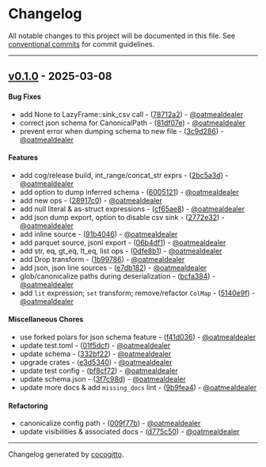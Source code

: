 # Changelog
All notable changes to this project will be documented in this file. See [conventional commits](https://www.conventionalcommits.org/) for commit guidelines.

- - -
## [v0.1.0](https://github.com/oatmealdealer/retl/compare/bc44c865fadc2eb87e7d4d54fae53991c89dd3fa..v0.1.0) - 2025-03-08
#### Bug Fixes
- add None to LazyFrame::sink_csv call - ([78712a2](https://github.com/oatmealdealer/retl/commit/78712a28848ce84fccf71df5788a9841731e77e6)) - [@oatmealdealer](https://github.com/oatmealdealer)
- correct json schema for CanonicalPath - ([81df07e](https://github.com/oatmealdealer/retl/commit/81df07e49b2086a43e709e9c7247aef828a0e58c)) - [@oatmealdealer](https://github.com/oatmealdealer)
- prevent error when dumping schema to new file - ([3c9d286](https://github.com/oatmealdealer/retl/commit/3c9d286d0e14d8b9d0e3656ae3cc2fbaab43260c)) - [@oatmealdealer](https://github.com/oatmealdealer)
#### Features
- add cog/release build, int_range/concat_str exprs - ([2bc5a3d](https://github.com/oatmealdealer/retl/commit/2bc5a3d0aefc973f9fb8ca13658233c6a8ef6c26)) - [@oatmealdealer](https://github.com/oatmealdealer)
- add option to dump inferred schema - ([6005121](https://github.com/oatmealdealer/retl/commit/6005121fbdd9edfb49a8f0625e037c6b162fd545)) - [@oatmealdealer](https://github.com/oatmealdealer)
- add new ops - ([28917c0](https://github.com/oatmealdealer/retl/commit/28917c0514847ae9b57ef9600a5f2f05170c0c7e)) - [@oatmealdealer](https://github.com/oatmealdealer)
- add null literal & as-struct expressions - ([cf65ae8](https://github.com/oatmealdealer/retl/commit/cf65ae8f39618fe724e27b2c884b0c4cfdae94f7)) - [@oatmealdealer](https://github.com/oatmealdealer)
- add json dump export, option to disable csv sink - ([2772e32](https://github.com/oatmealdealer/retl/commit/2772e320f9e6a6ff83039bedc6930800c4277ee1)) - [@oatmealdealer](https://github.com/oatmealdealer)
-  add inline source - ([91b4046](https://github.com/oatmealdealer/retl/commit/91b4046941766107c9a24f5c0171407e023dc60e)) - [@oatmealdealer](https://github.com/oatmealdealer)
- add parquet source, jsonl export - ([06b4df1](https://github.com/oatmealdealer/retl/commit/06b4df1eaa58101efa12a2b3165b4334297b63b8)) - [@oatmealdealer](https://github.com/oatmealdealer)
- add str, eq, gt_eq, lt_eq, list ops - ([0dfe8b1](https://github.com/oatmealdealer/retl/commit/0dfe8b14c271b2044d764945a6013716b0c6bcd7)) - [@oatmealdealer](https://github.com/oatmealdealer)
- add Drop transform - ([1b99786](https://github.com/oatmealdealer/retl/commit/1b99786a614fc8092029bbf94eb214c2c454aa67)) - [@oatmealdealer](https://github.com/oatmealdealer)
- add json, json line sources - ([e7db182](https://github.com/oatmealdealer/retl/commit/e7db182afda6f5c26c0a0d8660110cfe415a966a)) - [@oatmealdealer](https://github.com/oatmealdealer)
- glob/canonicalize paths during deserialization - ([bcfa384](https://github.com/oatmealdealer/retl/commit/bcfa3843c2283b0a6ed7e514d141e9958c9a8bd7)) - [@oatmealdealer](https://github.com/oatmealdealer)
- add `lit` expression; `set` transform; remove/refactor `ColMap` - ([5140e9f](https://github.com/oatmealdealer/retl/commit/5140e9f8be12367fe085657ee72f2aa1cb8858f5)) - [@oatmealdealer](https://github.com/oatmealdealer)
#### Miscellaneous Chores
- use forked polars for json schema feature - ([f41d036](https://github.com/oatmealdealer/retl/commit/f41d036e8e1ae1e7e491a140a1966a779b8225a7)) - [@oatmealdealer](https://github.com/oatmealdealer)
- update test.toml - ([01f5dcf](https://github.com/oatmealdealer/retl/commit/01f5dcf1fb550088a6fec885871ceaa51f819f77)) - [@oatmealdealer](https://github.com/oatmealdealer)
- update schema - ([332bf22](https://github.com/oatmealdealer/retl/commit/332bf2225bea07681b53fb0f7d6546d607112095)) - [@oatmealdealer](https://github.com/oatmealdealer)
- upgrade crates - ([e3d5340](https://github.com/oatmealdealer/retl/commit/e3d5340278773b9d89947ef3835467192ff8342b)) - [@oatmealdealer](https://github.com/oatmealdealer)
- update test config - ([bf8cf72](https://github.com/oatmealdealer/retl/commit/bf8cf720576f04c827843dd7802af7b39346b36b)) - [@oatmealdealer](https://github.com/oatmealdealer)
- update schema.json - ([3f7c98d](https://github.com/oatmealdealer/retl/commit/3f7c98ddc5f058c742eae2bae03008a886cf4e69)) - [@oatmealdealer](https://github.com/oatmealdealer)
- update more docs & add `missing_docs` lint - ([9b9fea4](https://github.com/oatmealdealer/retl/commit/9b9fea40640230e14bcccfe877af08cfc91f0d4e)) - [@oatmealdealer](https://github.com/oatmealdealer)
#### Refactoring
- canonicalize config path - ([009f77b](https://github.com/oatmealdealer/retl/commit/009f77b4e536890ac889eb86e9c954b8f63b975b)) - [@oatmealdealer](https://github.com/oatmealdealer)
- update visibilities & associated docs - ([d775c50](https://github.com/oatmealdealer/retl/commit/d775c5029c079bec9f2e6b09df0969cae706e725)) - [@oatmealdealer](https://github.com/oatmealdealer)

- - -

Changelog generated by [cocogitto](https://github.com/cocogitto/cocogitto).